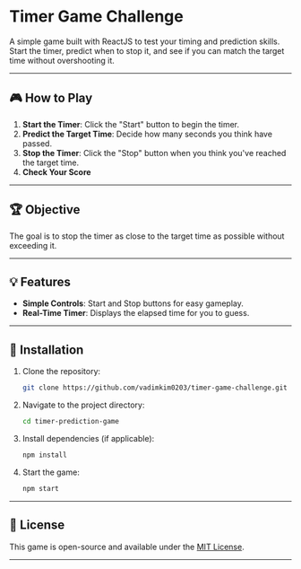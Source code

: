 # Timer Game Challenge

A simple game built with ReactJS to test your timing and prediction skills. Start the timer, predict when to stop it, and see if you can match the target time without overshooting it.

---

## 🎮 How to Play

1. **Start the Timer**: Click the "Start" button to begin the timer.
2. **Predict the Target Time**: Decide how many seconds you think have passed.
3. **Stop the Timer**: Click the "Stop" button when you think you've reached the target time.
4. **Check Your Score**

---

## 🏆 Objective

The goal is to stop the timer as close to the target time as possible without exceeding it.

---

## 💡 Features

- **Simple Controls**: Start and Stop buttons for easy gameplay.
- **Real-Time Timer**: Displays the elapsed time for you to guess.

---

## 🚀 Installation

1. Clone the repository:
   ```bash
   git clone https://github.com/vadimkim0203/timer-game-challenge.git
   ```
2. Navigate to the project directory:
   ```bash
   cd timer-prediction-game
   ```
3. Install dependencies (if applicable):
   ```bash
   npm install
   ```
4. Start the game:
   ```bash
   npm start
   ```

---

## 📜 License

This game is open-source and available under the [MIT License](LICENSE).

---
